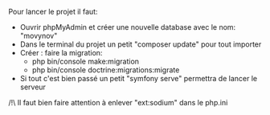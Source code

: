 Pour lancer le projet il faut:
  - Ouvrir phpMyAdmin et créer une nouvelle database avec le nom: "movynov"
  - Dans le terminal du projet un petit "composer update" pour tout importer
  - Créer : faire la migration:
      - php bin/console make:migration
      - php bin/console doctrine:migrations:migrate
  - Si tout c'est bien passé un petit "symfony serve" permettra de lancer le serveur


/!\ Il faut bien faire attention à enlever "ext:sodium" dans le php.ini
